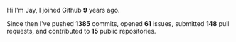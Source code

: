 Hi I'm Jay, I joined Github **9** years ago.

Since then I've pushed **1385** commits, opened **61** issues, submitted **148** pull requests, and contributed to **15** public repositories.
